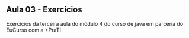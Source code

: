 ## Aula 03 - Exercícios

Exercícios da terceira aula do módulo 4 do curso de java em parceria do EuCurso com a +PraTI
